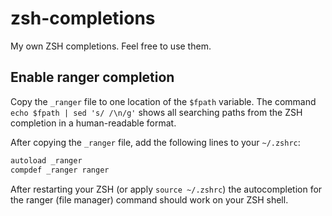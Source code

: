 # zsh-completions
My own ZSH completions. Feel free to use them.

## Enable ranger completion
Copy the `_ranger` file to one location of the `$fpath` variable. The command `echo $fpath | sed 's/ /\n/g'` shows all searching paths from the ZSH completion in a human-readable format.

After copying the `_ranger` file, add the following lines to your `~/.zshrc`:

```bash
autoload _ranger
compdef _ranger ranger
```

After restarting your ZSH (or apply `source ~/.zshrc`) the autocompletion for the ranger (file manager) command should work on your ZSH shell.
